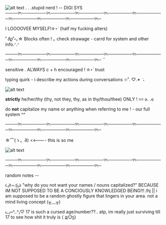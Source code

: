 ![alt text](https://cdn.discordapp.com/attachments/1318915999315263501/1322172025388925018/needy-streamer-overload-kangel.gif?ex=676fe827&is=676e96a7&hm=67c3703c660fbfd8e1261fbb23774d43195676c4d2497f553a051d842fa8039f&)
  . . .stupid nerd ! -- DIGI SYS
────୨ৎ────────୨ৎ────────୨ৎ────────୨ৎ────────୨ৎ─────────୨ৎ────────୨ৎ────────୨ৎ────────୨ৎ─

I LOOOOVEE MYSELF!✮⋆˙ (half my fucking alters) 

˚ 𝜗𝜚˚⋆｡☆ Blocks often ! ｡ check strawage - carrd for system and other info.ᐟ.ᐟ

────୨ৎ────────୨ৎ────────୨ৎ────────୨ৎ────────୨ৎ─────────୨ৎ────────୨ৎ────────୨ৎ────────୨ৎ─                                                                                   ``

sensitive . ALWAYS c + h encouraged ! ✮⋆˙ trust 

typing quirk - i describe my actions during conversations ⊹˚. ♡.𖥔 ݁ ˖

![alt text](https://cdn.discordapp.com/attachments/1318915999315263501/1323395118383763528/heart-8bit.gif?ex=67745b3f&is=677309bf&hm=edc48a1cfe8b59ee17be1d12c4c571e9426a4cfddccf2284d239460953fa5239&)

**strictly** he/her/thy (thy, not they, thy, as in thy/thou/thee) ONLY ! ⌗⌗ ⪩. .⪨

do **not** capitalize my name or anything when referring to me ! - our full system ^^

────୨ৎ────────୨ৎ────────୨ৎ────────୨ৎ────────୨ৎ─────────୨ৎ────────୨ৎ────────୨ৎ────────୨ৎ─

☆⌒(ゝ。∂) <<---- this is so me 

![alt text](https://cdn.discordapp.com/attachments/1318915999315263501/1323394148799221790/yes.gif?ex=67745a58&is=677308d8&hm=709b8f6d4160fcc26cb40c6d744fe28e6780510d8c807f5415404bcc47030351&0)

────୨ৎ────────୨ৎ────────୨ৎ────────୨ৎ────────୨ৎ─────────୨ৎ────────୨ৎ────────୨ৎ────────୨ৎ─

random notes --

૮₍≧ꕀ≦₎ა "why do you not want your names / nouns capitalized?" BECAUSE iM NOT SUPPOSED TO BE A CONCIOUSLY KNOWLEDGED BEING!!! /hj || i am supposed to be a random ghostly figure that lingers in your area. not a mind living concept (╥﹏╥) 

ᓚ₍⑅^..^₎♡ 17 is such a cursed age/number??.. atp, im really just surviving till 17 to see how shit it truly is ( ≧ᗜ≦)


